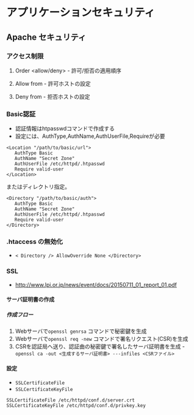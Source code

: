 # アプリケーションセキュリティ

## Apache セキュリティ

### アクセス制限
  1. Order <allow/deny>
    - 許可/拒否の適用順序

  1. Allow from <from>
    - 許可ホストの設定

  1. Deny from <from>
    - 拒否ホストの設定

### Basic認証
  - 認証情報はhtpasswdコマンドで作成する
  - 設定には、AuthType,AuthName,AuthUserFile,Requireが必要

 ```
<Location "/path/to/basic/url">
    AuthType Basic
    AuthName "Secret Zone"
    AuthUserFile /etc/httpd/.htpasswd
    Require valid-user
</Location>
```

 またはディレクトリ指定。

 ```
<Directory "/path/to/basic/auth">
    AuthType Basic
    AuthName "Secret Zone"
    AuthUserFile /etc/httpd/.htpasswd
    Require valid-user
</Directory>
```

### .htaccess の無効化
  - `< Directory /> AllowOverride None </Directory>`

### SSL
  - http://www.lpi.or.jp/news/event/docs/20150711_01_report_01.pdf

#### サーバ証明書の作成

##### 作成フロー
  1. Webサーバで`openssl genrsa` コマンドで秘密鍵を生成
  1. Webサーバで`openssl req -new` コマンドで署名リクエスト(CSR)を生成
  1. CSRを認証局へ送り、認証曲の秘密鍵で署名したサーバ証明書を生成
    - `openssl ca -out <生成するサーバ証明書> ---infiles <CSRファイル>`

#### 設定
  - `SSLCertificateFile`
  - `SSLCertificateKeyFile`

 ```
SSLCertificateFile /etc/httpd/conf.d/server.crt
SSLCertificateKeyFile /etc/httpd/conf.d/privkey.key
```

